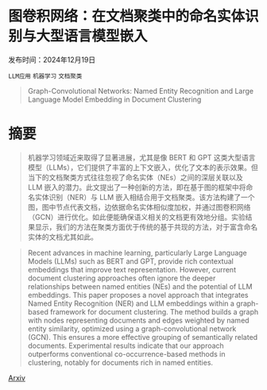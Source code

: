# 图卷积网络：在文档聚类中的命名实体识别与大型语言模型嵌入

发布时间：2024年12月19日

`LLM应用` `机器学习` `文档聚类`

> Graph-Convolutional Networks: Named Entity Recognition and Large Language Model Embedding in Document Clustering

# 摘要

> 机器学习领域近来取得了显著进展，尤其是像 BERT 和 GPT 这类大型语言模型（LLMs），它们提供了丰富的上下文嵌入，优化了文本的表示效果。但当下的文档聚类方式往往忽视了命名实体（NEs）之间的深层关联以及 LLM 嵌入的潜力。此文提出了一种创新的方法，即在基于图的框架中将命名实体识别（NER）与 LLM 嵌入相结合用于文档聚类。该方法构建了一个图，图中节点代表文档，边依据命名实体相似度加权，并通过图卷积网络（GCN）进行优化。如此便能确保语义相关的文档更有效地分组。实验结果显示，我们的方法在聚类方面优于传统的基于共现的方法，对于富含命名实体的文档尤其如此。

> Recent advances in machine learning, particularly Large Language Models (LLMs) such as BERT and GPT, provide rich contextual embeddings that improve text representation. However, current document clustering approaches often ignore the deeper relationships between named entities (NEs) and the potential of LLM embeddings. This paper proposes a novel approach that integrates Named Entity Recognition (NER) and LLM embeddings within a graph-based framework for document clustering. The method builds a graph with nodes representing documents and edges weighted by named entity similarity, optimized using a graph-convolutional network (GCN). This ensures a more effective grouping of semantically related documents. Experimental results indicate that our approach outperforms conventional co-occurrence-based methods in clustering, notably for documents rich in named entities.

[Arxiv](https://arxiv.org/abs/2412.14867)